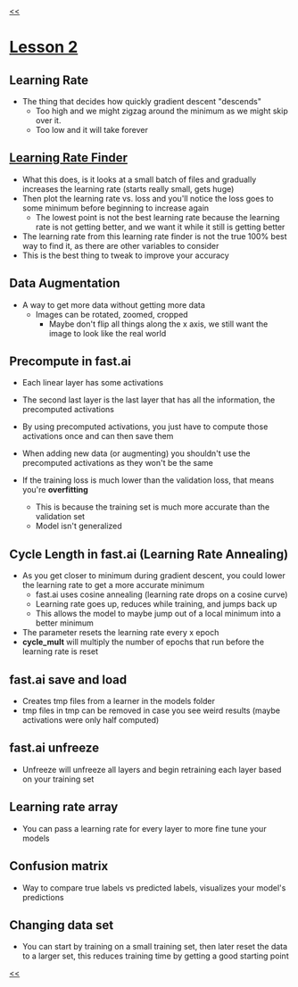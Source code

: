[<<](/README.md)
#  [Lesson 2](https://youtu.be/JNxcznsrRb8)

## Learning Rate
- The thing that decides how quickly gradient descent "descends"
  - Too high and we might zigzag around the minimum as we might skip over it.
  - Too low and it will take forever

## [Learning Rate Finder](https://arxiv.org/pdf/1206.1106.pdf)
- What this does, is it looks at a small batch of files and gradually increases the learning rate (starts really small, gets huge)
- Then plot the learning rate vs. loss and you'll notice the loss goes to some minimum before beginning to increase again
  - The lowest point is not the best learning rate because the learning rate is not getting better, and we want it while it still is getting better
- The learning rate from this learning rate finder is not the true 100% best way to find it, as there are other variables to consider
- This is the best thing to tweak to improve your accuracy

## Data Augmentation
- A way to get more data without getting more data
  - Images can be rotated, zoomed, cropped
    - Maybe don't flip all things along the x axis, we still want the image to look like the real world

## Precompute in fast.ai
- Each linear layer has some activations
- The second last layer is the last layer that has all the information, the precomputed activations
- By using precomputed activations, you just have to compute those activations once and can then save them
- When adding new data (or augmenting) you shouldn't use the precomputed activations as they won't be the same

- If the training loss is much lower than the validation loss, that means you're **overfitting**
  - This is because the training set is much more accurate than the validation set
  - Model isn't generalized

## Cycle Length in fast.ai (Learning Rate Annealing)
- As you get closer to minimum during gradient descent, you could lower the learning rate to get a more accurate minimum
  - fast.ai uses cosine annealing (learning rate drops on a cosine curve)
  - Learning rate goes up, reduces while training, and jumps back up
  - This allows the model to maybe jump out of a local minimum into a better minimum
- The parameter resets the learning rate every x epoch
- **cycle_mult** will multiply the number of epochs that run before the learning rate is reset

## fast.ai save and load
- Creates tmp files from a learner in the models folder
- tmp files in tmp can be removed in case you see weird results (maybe activations were only half computed)

## fast.ai unfreeze
- Unfreeze will unfreeze all layers and begin retraining each layer based on your training set

## Learning rate array
- You can pass a learning rate for every layer to more fine tune your models

## Confusion matrix
- Way to compare true labels vs predicted labels, visualizes your model's predictions

## Changing data set
- You can start by training on a small training set, then later reset the data to a larger set, this reduces training time by getting a good starting point

[<<](/README.md)
